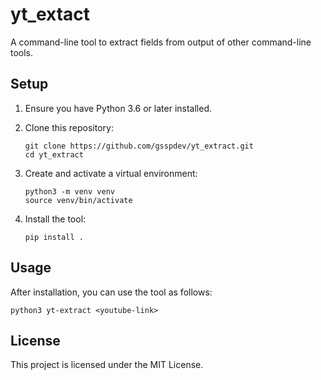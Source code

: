 # yt_extact

A command-line tool to extract fields from  output of other command-line tools.

## Setup

1. Ensure you have Python 3.6 or later installed.

2. Clone this repository:
   ```
   git clone https://github.com/gsspdev/yt_extract.git
   cd yt_extract
   ```

3. Create and activate a virtual environment:
   ```
   python3 -m venv venv
   source venv/bin/activate
   ```

4. Install the tool:
   ```
   pip install .
   ```

## Usage

After installation, you can use the tool as follows:

```
python3 yt-extract <youtube-link>
```

## License

This project is licensed under the MIT License.
